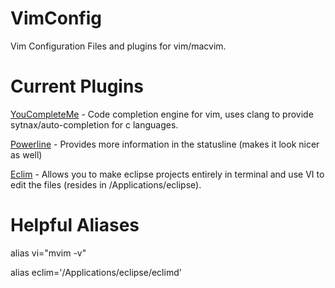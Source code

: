VimConfig
=========

Vim Configuration Files and plugins for vim/macvim. 

Current Plugins 
===============
<a href="https://github.com/Valloric/YouCompleteMe">YouCompleteMe</a> - Code completion engine for vim, uses clang to provide sytnax/auto-completion for c languages. 

<a href="https://github.com/Lokaltog/vim-powerline">Powerline</a> - Provides more information in the statusline (makes it look nicer as well) 

<a href="http://eclim.org/">Eclim</a> - Allows you to make eclipse projects entirely in terminal and use VI to edit the files (resides in /Applications/eclipse). 

Helpful Aliases 
===============
alias vi="mvim -v"

alias eclim='/Applications/eclipse/eclimd'
